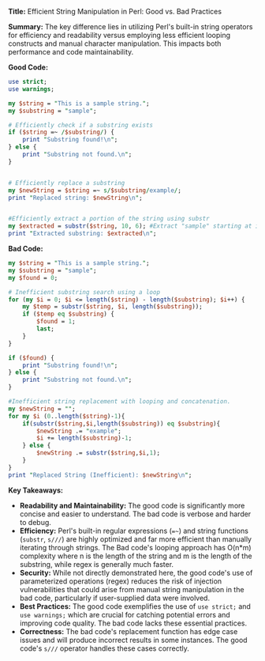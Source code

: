 **Title:** Efficient String Manipulation in Perl: Good vs. Bad Practices

**Summary:**  The key difference lies in utilizing Perl's built-in string operators for efficiency and readability versus employing less efficient looping constructs and manual character manipulation.  This impacts both performance and code maintainability.

**Good Code:**

```perl
use strict;
use warnings;

my $string = "This is a sample string.";
my $substring = "sample";

# Efficiently check if a substring exists
if ($string =~ /$substring/) {
    print "Substring found!\n";
} else {
    print "Substring not found.\n";
}


# Efficiently replace a substring
my $newString = $string =~ s/$substring/example/;
print "Replaced string: $newString\n";


#Efficiently extract a portion of the string using substr
my $extracted = substr($string, 10, 6); #Extract "sample" starting at index 10, length 6.
print "Extracted substring: $extracted\n";
```

**Bad Code:**

```perl
my $string = "This is a sample string.";
my $substring = "sample";
my $found = 0;

# Inefficient substring search using a loop
for (my $i = 0; $i <= length($string) - length($substring); $i++) {
    my $temp = substr($string, $i, length($substring));
    if ($temp eq $substring) {
        $found = 1;
        last;
    }
}

if ($found) {
    print "Substring found!\n";
} else {
    print "Substring not found.\n";
}

#Inefficient string replacement with looping and concatenation.
my $newString = "";
for my $i (0..length($string)-1){
    if(substr($string,$i,length($substring)) eq $substring){
        $newString .= "example";
        $i += length($substring)-1;
    } else {
        $newString .= substr($string,$i,1);
    }
}
print "Replaced String (Inefficient): $newString\n";
```

**Key Takeaways:**

* **Readability and Maintainability:** The good code is significantly more concise and easier to understand.  The bad code is verbose and harder to debug.
* **Efficiency:** Perl's built-in regular expressions (`=~`) and string functions (`substr`, `s///`) are highly optimized and far more efficient than manually iterating through strings. The Bad code's looping approach has O(n*m) complexity where n is the length of the string and m is the length of the substring, while regex is generally much faster.
* **Security:** While not directly demonstrated here, the good code's use of parameterized operations (regex) reduces the risk of injection vulnerabilities that could arise from manual string manipulation in the bad code, particularly if user-supplied data were involved.
* **Best Practices:**  The good code exemplifies the use of `use strict;` and `use warnings;` which are crucial for catching potential errors and improving code quality.  The bad code lacks these essential practices.
* **Correctness:** The bad code's replacement function has edge case issues and will produce incorrect results in some instances. The good code's `s///` operator handles these cases correctly.


